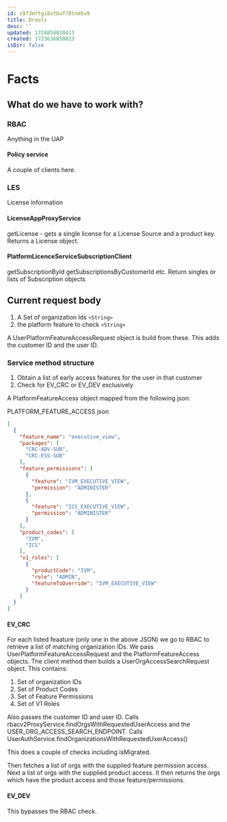 ```yaml
---
id: s973mftgi8xtbaf78tnm5u9
title: Drools
desc: ''
updated: 1724858010413
created: 1723636850023
isDir: false
---
```

# Facts
## What do we have to work with?
### RBAC
Anything in the UAP
#### Policy service
A couple of clients here. 
### LES
License information
#### LicenseAppProxyService
getLicense - gets a single license for a License Source and a product key. Returns a License object.
#### PlatformLicenceServiceSubscriptionClient
getSubscriptionById
getSubscriptionsByCustomerId
etc. 
Return singles or lists of Subscription objects

## Current request body
1. A Set of organization Ids ```<String>```
2. the platform feature to check ```<String>```

A UserPlatformFeatureAccessRequest object is build from these. This adds the customer ID and the user ID.

### Service method structure
1. Obtain a list of early access features for the user in that customer
2. Check for EV_CRC or EV_DEV exclusively

A PlatformFeatureAccess object mapped from the following json:

PLATFORM_FEATURE_ACCESS json
```json
[
  {
    "feature_name": "executive_view",
    "packages": [
      "CRC-ADV-SUB",
      "CRC-ESS-SUB"
    ],
    "feature_permissions": [
      {
        "feature": "IVM_EXECUTIVE_VIEW",
        "permission": "ADMINISTER"
      },
      {
        "feature": "ICS_EXECUTIVE_VIEW",
        "permission": "ADMINISTER"
      }
    ],
    "product_codes": [
      "IVM",
      "ICS"
    ],
    "v1_roles": [
      {
        "productCode": "IVM",
        "role": "ADMIN",
        "featureToOverride": "IVM_EXECUTIVE_VIEW"
      }
    ]
  }
]
```

#### EV_CRC

For each listed feaature (only one in the above JSON) we go to RBAC to retrieve a list of matching organization IDs. We pass UserPlatformFeatureAccessRequest and the PlatformFeatureAccess objects. The client method then builds a UserOrgAccessSearchRequest object. This contains:

1. Set of organization IDs
2. Set of Product Codes
3. Set of Feature Permissions
4. Set of V1 Roles

Also passes the customer ID and user ID. Calls rbacv2ProxyService.findOrgsWithRequestedUserAccess and the USER_ORG_ACCESS_SEARCH_ENDPOINT. Calls UserAuthService.findOrganizationsWithRequestedUserAccess()

This does a couple of checks including isMigrated.

Then fetches a list of orgs with the supplied feature permission access. Next a list of orgs with the supplied product access. It then returns the orgs which have the product access and those feature/permissions.

#### EV_DEV

This bypasses the RBAC check.
